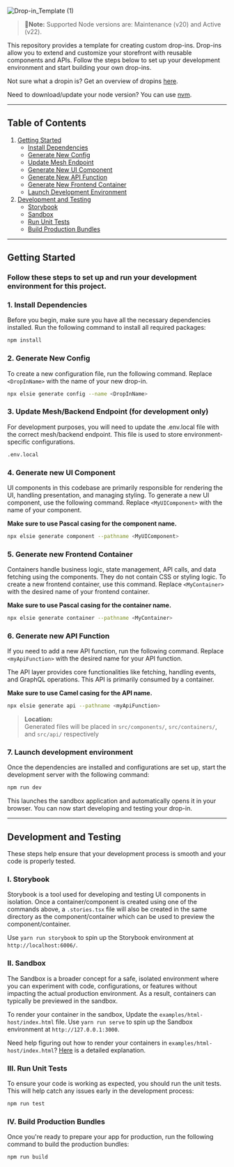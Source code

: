 ![Drop-in_Template (1)](https://github.com/user-attachments/assets/b2d8a1b7-37fd-436c-bf2d-2a49b9127470)


> 🔰**Note:** Supported Node versions are: Maintenance (v20) and Active (v22).

This repository provides a template for creating custom drop-ins. Drop-ins allow you to extend and customize your storefront with reusable components and APIs. Follow the steps below to set up your development environment and start building your own drop-ins.

Not sure what a dropin is? Get an overview of dropins [here](https://experienceleague.adobe.com/developer/commerce/storefront/dropins/all/introduction/).

Need to download/update your node version? You can use [nvm](https://github.com/nvm-sh/nvm).

---

## Table of Contents

1. [Getting Started](#getting-started)
   - [Install Dependencies](#1-install-dependencies)
   - [Generate New Config](#2-generate-new-config)
   - [Update Mesh Endpoint](#3-update-mesh/backend-endpoint-for-development-only)
   - [Generate New UI Component](#4-generate-new-ui-component)
   - [Generate New API Function](#5-generate-new-api-function)
   - [Generate New Frontend Container](#6-generate-new-frontend-container)
   - [Launch Development Environment](#7-launch-development-environment)
2. [Development and Testing](#development-and-testing)
   - [Storybook](#i-storybook)
   - [Sandbox](#ii-sandbox)
   - [Run Unit Tests](#iii-run-unit-tests)
   - [Build Production Bundles](#iv-build-production-bundles)

---

## Getting Started

### Follow these steps to set up and run your development environment for this project.


### 1. Install Dependencies

Before you begin, make sure you have all the necessary dependencies installed. Run the following command to install all required packages:

```bash
npm install
```

### 2. Generate New Config
To create a new configuration file, run the following command. Replace ```<DropInName>``` with the name of your new drop-in.

```bash
npx elsie generate config --name <DropInName>
```

### 3. Update Mesh/Backend Endpoint (for development only)
For development purposes, you will need to update the .env.local file with the correct mesh/backend endpoint. This file is used to store environment-specific configurations.

```bash
.env.local
```

### 4. Generate new UI Component
UI components in this codebase are primarily responsible for rendering the UI, handling presentation, and managing styling.
To generate a new UI component, use the following command. Replace ```<MyUIComponent>``` with the name of your component. 

**Make sure to use Pascal casing for the component name.**
```bash
npx elsie generate component --pathname <MyUIComponent>
```

### 5. Generate new Frontend Container

Containers handle business logic, state management, API calls, and data fetching using the components. They do not contain CSS or styling logic.
To create a new frontend container, use this command. Replace ```<MyContainer>``` with the desired name of your frontend container. 

**Make sure to use Pascal casing for the container name.**

```bash
npx elsie generate container --pathname <MyContainer>
```

### 6. Generate new API Function
If you need to add a new API function, run the following command. Replace ```<myApiFunction>``` with the desired name for your API function. 

The API layer provides core functionalities like fetching, handling events, and GraphQL operations. This API is primarily consumed by a container.

**Make sure to use Camel casing for the API name.**

```bash
npx elsie generate api --pathname <myApiFunction>
```
> **Location:**  
> Generated files will be placed in `src/components/`, `src/containers/`, and `src/api/` respectively

### 7. Launch development environment
Once the dependencies are installed and configurations are set up, start the development server with the following command:

```bash
npm run dev
```
This launches the sandbox application and automatically opens it in your browser. You can now start developing and testing your drop-in.

---

## Development and Testing
These steps help ensure that your development process is smooth and your code is properly tested.

### I. Storybook
Storybook is a tool used for developing and testing UI components in isolation. Once a container/component is created using one of the commands above, a `.stories.tsx` file will also be created in the same directory as the component/container which can be used to preview the component/container.

Use ```yarn run storybook``` to spin up the Storybook environment at `http://localhost:6006/`.

### II. Sandbox
The Sandbox is a broader concept for a safe, isolated environment where you can experiment with code, configurations, or features without impacting the actual production environment. As a result, containers can typically be previewed in the sandbox.

To render your container in the sandbox, Update the `examples/html-host/index.html` file.
Use ```yarn run serve``` to spin up the Sandbox environment at `http://127.0.0.1:3000`.

Need help figuring out how to render your containers in `examples/html-host/index.html`? [Here](https://experienceleague.adobe.com/developer/commerce/storefront/dropins/all/creating/) is a detailed explanation.

### III. Run Unit Tests
To ensure your code is working as expected, you should run the unit tests. This will help catch any issues early in the development process:

```bash
npm run test
````

### IV. Build Production Bundles
Once you're ready to prepare your app for production, run the following command to build the production bundles:

```bash
npm run build
```